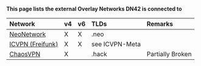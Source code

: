 **This page lists the external Overlay Networks DN42 is connected to**

| Network                                                | v4 | v6 | TLDs           | Remarks                             |
|:-------------------------------------------------------|:-- |:-- |:-------------- |:----------------------------------- |
| [NeoNetwork](https://github.com/NeoCloud/NeoNetwork)   |  X |  X | .neo           |                                     |
| [ICVPN (Freifunk)](https://github.com/freifunk/icvpn)  |  X |  X | see ICVPN-Meta |                                     |
| [ChaosVPN](https://wiki.hamburg.ccc.de/ChaosVPN)       |  X |    | .hack          | Partially Broken                    |
